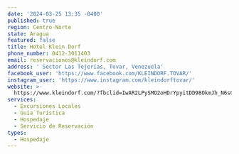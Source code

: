 ```yaml
---
date: '2024-03-25 13:35 -0400'
published: true
region: Centro-Norte
state: Aragua
featured: false
title: Hotel Klein Dorf
phone_number: 0412-3011403
email: reservaciones@kleindorf.com
address: ' Sector Las Tejerías, Tovar, Venezuela'
facebook_user: 'https://www.facebook.com/KLEINDORF.TOVAR/'
instagram_user: 'https://www.instagram.com/kleindorftovar/'
website: >-
  https://www.kleindorf.com/?fbclid=IwAR2LPySMO2oHDrYpyitDD98OkmJh_N6sCjeWRMZt3_PmA4va--J0iePK4sQ
services:
  - Excursiones Locales
  - Guía Turística
  - Hospedaje
  - Servicio de Reservación
types:
  - Hospedaje
---
```


